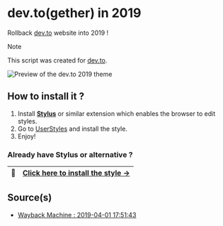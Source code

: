 # dev.to(gether) in 2019

Rollback [dev.to](https://dev.to) website into 2019 !

> [!NOTE]
> This script was created for [dev.to](https://dev.to).

![Preview of the dev.to 2019 theme](https://github.com/devtotools/open-sidebar-mod-menu/assets/14293805/46ab96c1-86ca-46f6-8bcf-eb35b366d4ee)

## How to install it ?

1. Install **[Stylus](https://add0n.com/stylus.html)** or similar extension which enables the browser to edit styles.
2. Go to [UserStyles](https://userstyles.world/style/14437/dev-together-2019) and install the style.
3. Enjoy!

### Already have Stylus or alternative ?

| :electric_plug: | [Click here to install the style →](https://userstyles.world/style/14437/dev-together-2019) |
|-----------------|-----------------------------------------------------------------------------------------------------------------------------------------|

## Source(s)

- [Wayback Machine : 2019-04-01 17:51:43](https://web.archive.org/web/20190401175143/https://dev.to/)
